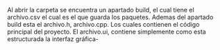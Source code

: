 Al abrir la carpeta se encuentra un apartado build, el cual tiene el archivo.csv el cual es el que guarda los paquetes.
Ademas del apartado build esta el archivo.h, archivo.cpp. Los cuales contienen el código principal del proyecto. El archivo.ui, contiene simplemente
como esta estructurada la interfaz gráfica-
